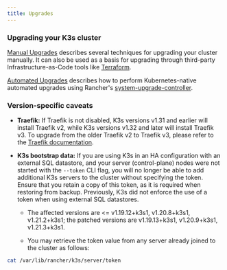 ```yaml
---
title: Upgrades
---
```


### Upgrading your K3s cluster

[Manual Upgrades](manual.md) describes several techniques for upgrading your cluster manually. It can also be used as a basis for upgrading through third-party Infrastructure-as-Code tools like [Terraform](https://developer.hashicorp.com/terraform).

[Automated Upgrades](automated.md) describes how to perform Kubernetes-native automated upgrades using Rancher's [system-upgrade-controller](https://github.com/rancher/system-upgrade-controller).

### Version-specific caveats

- **Traefik:** If Traefik is not disabled, K3s versions v1.31 and earlier will install Traefik v2, while K3s versions v1.32 and later will install Traefik v3. To upgrade from the older Traefik v2 to Traefik v3, please refer to the [Traefik documentation](https://doc.traefik.io/traefik/migrate/v2-to-v3/).

- **K3s bootstrap data:** If you are using K3s in an HA configuration with an external SQL datastore, and your server (control-plane) nodes were not started with the `--token` CLI flag, you will no longer be able to add additional K3s servers to the cluster without specifying the token. Ensure that you retain a copy of this token, as it is required when restoring from backup. Previously, K3s did not enforce the use of a token when using external SQL datastores. 
    - The affected versions are &lt;= v1.19.12+k3s1, v1.20.8+k3s1, v1.21.2+k3s1; the patched versions are v1.19.13+k3s1, v1.20.9+k3s1, v1.21.3+k3s1.

    - You may retrieve the token value from any server already joined to the cluster as follows:
```bash
cat /var/lib/rancher/k3s/server/token
```
